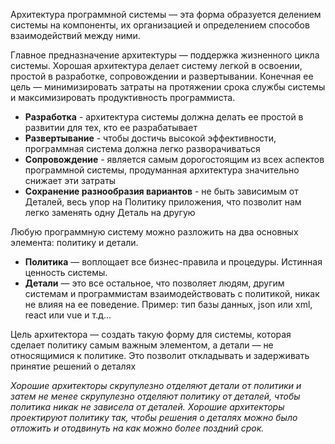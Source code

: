 
Архитектура программной системы — эта форма образуется делением системы на компоненты, их организацией и определением способов взаимодействий между ними.

Главное предназначение архитектуры — поддержка жизненного цикла системы. Хорошая архитектура делает систему легкой в освоении, простой в разработке, сопровождении и развертывании. Конечная ее цель — минимизировать затраты на протяжении срока службы системы и максимизировать продуктивность программиста.

- **Разработка** -  архитектура системы должна делать ее простой в развитии для тех, кто ее разрабатывает
- **Развертывание** - чтобы достичь высокой эффективности, программная система должна легко разворачиваться
- **Сопровождение**  - является самым дорогостоящим из всех аспектов программной системы, продуманная архитектура значительно снижает эти затраты
- **Сохранение разнообразия вариантов** - не быть зависимым от Деталей, весь упор на Политику приложения, что позволит нам легко заменять одну Деталь на другую

Любую программную систему можно разложить на два основных элемента: политику и детали.
- **Политика** — воплощает все бизнес-правила и процедуры. Истинная ценность системы. 
- **Детали** — это все остальное, что позволяет людям, другим системам и программистам взаимодействовать с политикой, никак не влияя на ее поведение. Пример: тип базы данных, json или xml, react или vue и т.д...

Цель архитектора — создать такую форму для системы, которая сделает политику самым важным элементом, а детали — не относящимися к политике. Это позволит откладывать и задерживать принятие решений о деталях

_Хорошие архитекторы скрупулезно отделяют детали от политики и затем не менее скрупулезно отделяют политику от деталей, чтобы политика никак не зависела от деталей. Хорошие архитекторы проектируют политику так, чтобы решения о деталях можно было отложить и отодвинуть на как можно более поздний срок._

